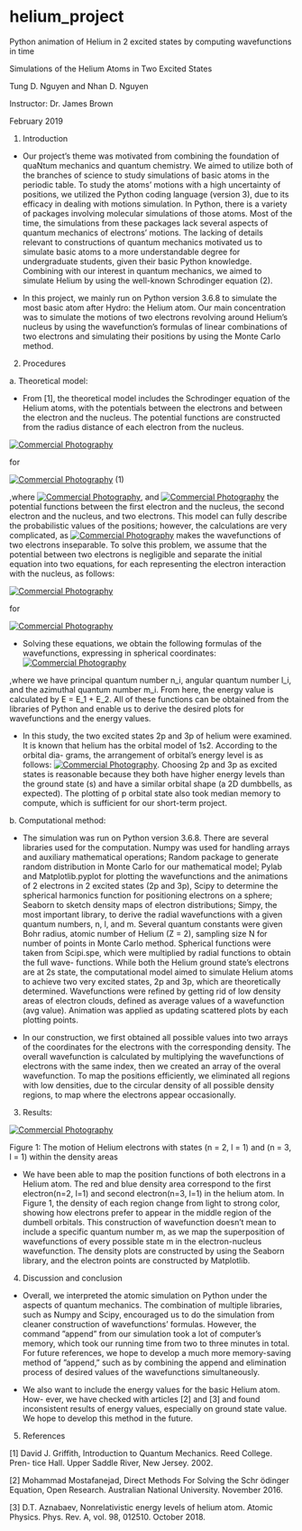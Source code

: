 # helium_project
Python animation of Helium in 2 excited states by computing wavefunctions in time

Simulations of the Helium Atoms in Two Excited States

Tung D. Nguyen and Nhan D. Nguyen 

Instructor: Dr. James Brown

February 2019

1. Introduction
- Our project’s theme was motivated from combining the foundation of quaNtum mechanics and quantum chemistry. We aimed to utilize both of the branches of science to study simulations of basic atoms in the periodic table. To study the atoms’ motions with a high uncertainty of positions, we utilized the Python coding language (version 3), due to its efficacy in dealing with motions simulation. In Python, there is a variety of packages involving molecular simulations of those atoms. Most of the time, the simulations from these packages lack several aspects of quantum mechanics of electrons’ motions. The lacking of details relevant to constructions of quantum mechanics motivated us to simulate basic atoms to a more understandable degree for undergraduate students, given their basic Python knowledge. Combining with our interest in quantum mechanics, we aimed to simulate Helium by using the well-known Schrodinger equation (2).

- In this project, we mainly run on Python version 3.6.8 to simulate the most basic atom after Hydro: the Helium atom. Our main concentration was to simulate the motions of two electrons revolving around Helium’s nucleus by using the wavefunction’s formulas of linear combinations of two electrons and simulating their positions by using the Monte Carlo method.
2. Procedures

a. Theoretical model:
- From [1], the theoretical model includes the Schrodinger equation of the Helium atoms, with the potentials between the electrons and between the electron and the nucleus. The potential functions are constructed from the radius distance of each electron from the nucleus.
     
<a href="http://www.freeimagehosting.net/commercial-photography/"><img src="https://i.imgur.com/iZw4aIH.png" alt="Commercial Photography"></a>

for

<a href="http://www.freeimagehosting.net/commercial-photography/"><img src="https://i.imgur.com/QJoSG0X.png" alt="Commercial Photography"></a> (1)

,where <a href="http://www.freeimagehosting.net/commercial-photography/"><img src="https://i.imgur.com/dc5dorb.png" alt="Commercial Photography"></a>, and <a href="http://www.freeimagehosting.net/commercial-photography/"><img src="https://i.imgur.com/NLRwNI8.png" alt="Commercial Photography"></a>
the potential functions between the first electron and the nucleus, the second electron and the nucleus, and two electrons. This model can fully describe the probabilistic values of the positions; however, the calculations are very complicated, as <a href="http://www.freeimagehosting.net/commercial-photography/"><img src="https://i.imgur.com/kfvLybG.png" alt="Commercial Photography"></a> makes the wavefunctions of two electrons inseparable. To solve this problem, we assume that the potential between two electrons is negligible and separate the initial equation into two equations, for each representing the electron interaction with the nucleus, as follows:

<a href="http://www.freeimagehosting.net/commercial-photography/"><img src="https://i.imgur.com/tvfA3Tg.png" alt="Commercial Photography"></a>

for

<a href="http://www.freeimagehosting.net/commercial-photography/"><img src="https://i.imgur.com/jNeGsru.png" alt="Commercial Photography"></a>

- Solving these equations, we obtain the following formulas of the wavefunctions, expressing in spherical coordinates:
<a href="http://www.freeimagehosting.net/commercial-photography/"><img src="https://i.imgur.com/mToDNuq.png" alt="Commercial Photography"></a>

,where we have principal quantum number n_i, angular quantum number l_i, and the azimuthal quantum number m_i. From here, the energy value is calculated by E = E_1 + E_2. All of these functions can be obtained from the libraries of Python and enable us to derive the desired plots for wavefunctions and the energy values.

- In this study, the two excited states 2p and 3p of helium were examined. It is known that helium has the orbital model of 1s2. According to the orbital dia- grams, the arrangement of orbital’s energy level is as follows: <a href="http://www.freeimagehosting.net/commercial-photography/"><img src="https://i.imgur.com/KvbpErn.png" alt="Commercial Photography"></a>. Choosing 2p and 3p as excited states is reasonable because they both have higher energy levels than the ground state (s) and have a similar orbital shape (a 2D dumbbells, as expected). The plotting of p orbital state also took median memory to compute, which is sufficient for our short-term project.

b. Computational method:
     
- The simulation was run on Python version 3.6.8. There are several libraries used for the computation. Numpy was used for handling arrays and auxiliary mathematical operations; Random package to generate random distribution in Monte Carlo for our mathematical model; Pylab and Matplotlib.pyplot for plotting the wavefunctions and the animations of 2 electrons in 2 excited states (2p and 3p), Scipy to determine the spherical harmonics function for positioning electrons on a sphere; Seaborn to sketch density maps of electron distributions; Simpy, the most important library, to derive the radial wavefunctions with a given quantum numbers, n, l, and m. Several quantum constants were given Bohr radius, atomic number of Helium (Z = 2), sampling size N for number of points in Monte Carlo method. Spherical functions were taken from Scipi.spe, which were multiplied by radial functions to obtain the full wave- functions. While both the Helium ground state’s electrons are at 2s state, the computational model aimed to simulate Helium atoms to achieve two very excited states, 2p and 3p, which are theoretically determined. Wavefunctions were refined by getting rid of low density areas of electron clouds, defined as average values of a wavefunction (avg value). Animation was applied as updating scattered plots by each plotting points.
     
- In our construction, we first obtained all possible values into two arrays of the coordinates for the electrons with the corresponding density. The overall wavefunction is calculated by multiplying the wavefunctions of electrons with the same index, then we created an array of the overal wavefunction. To map the positions efficiently, we eliminated all regions with low densities, due to the circular density of all possible density regions, to map where the electrons appear occasionally.

3. Results:

<a href="http://www.freeimagehosting.net/commercial-photography/"><img src="https://i.imgur.com/FCpGVWN.png" alt="Commercial Photography"></a>

Figure 1: The motion of Helium electrons with states (n = 2, l = 1) and (n = 3, l = 1) within the density areas

- We have been able to map the position functions of both electrons in a Helium atom. The red and blue density area correspond to the first electron(n=2, l=1) and second electron(n=3, l=1) in the helium atom. In Figure 1, the density of each region change from light to strong color, showing how electrons prefer to appear in the middle region of the dumbell orbitals. This construction of wavefunction doesn’t mean to include a specific quantum number m, as we map the superposition of wavefunctions of every possible state m in the electron-nucleus wavefunction. The density plots are constructed by using the Seaborn library, and the electron points are constructed by Matplotlib.

4. Discussion and conclusion

- Overall, we interpreted the atomic simulation on Python under the aspects of quantum mechanics. The combination of multiple libraries, such as Numpy and Scipy, encouraged us to do the simulation from cleaner construction of wavefunctions’ formulas. However, the command ”append” from our simulation took a lot of computer’s memory, which took our running time from two to three minutes in total. For future references, we hope to develop a much more memory-saving method of ”append,” such as by combining the append and elimination process of desired values of the wavefunctions simultaneously.

- We also want to include the energy values for the basic Helium atom. How- ever, we have checked with articles [2] and [3] and found inconsistent results of energy values, especially on ground state value. We hope to develop this method in the future.

5. References

[1] David J. Griffith, Introduction to Quantum Mechanics. Reed College. Pren- tice Hall. Upper Saddle River, New Jersey. 2002.

[2] Mohammad Mostafanejad, Direct Methods For Solving the Schr ̈odinger Equation, Open Research. Australian National University. November 2016.

[3] D.T. Aznabaev, Nonrelativistic energy levels of helium atom. Atomic Physics. Phys. Rev. A, vol. 98, 012510. October 2018.
